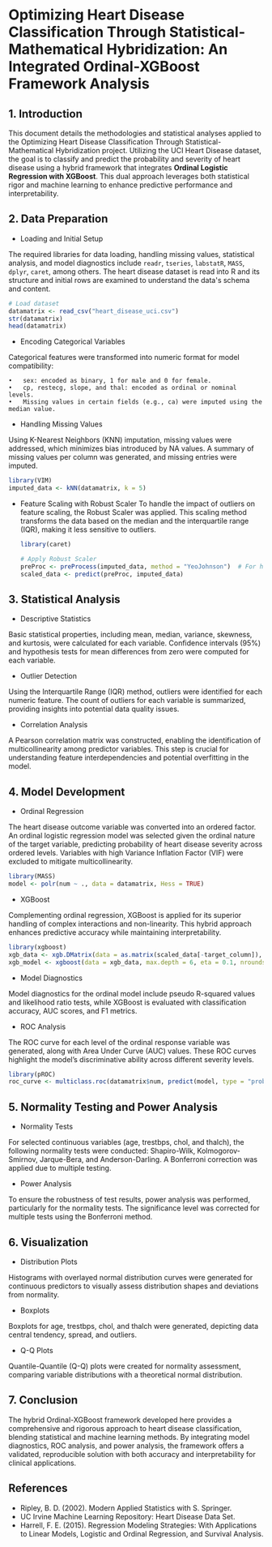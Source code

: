 # Optimizing Heart Disease Classification Through Statistical-Mathematical Hybridization: An Integrated Ordinal-XGBoost Framework Analysis

## 1. Introduction
This document details the methodologies and statistical analyses applied to the Optimizing Heart Disease Classification Through Statistical-Mathematical Hybridization project. Utilizing the UCI Heart Disease dataset, the goal is to classify and predict the probability and severity of heart disease using a hybrid framework that integrates **Ordinal Logistic Regression with XGBoost**. This dual approach leverages both statistical rigor and machine learning to enhance predictive performance and interpretability.

## 2. Data Preparation

- Loading and Initial Setup

The required libraries for data loading, handling missing values, statistical analysis, and model diagnostics include `readr`, `tseries`, `labstatR`, `MASS`, `dplyr`, `caret`, among others. The heart disease dataset is read into R and its structure and initial rows are examined to understand the data's schema and content.

```r
# Load dataset
datamatrix <- read_csv("heart_disease_uci.csv")
str(datamatrix)
head(datamatrix)
```

- Encoding Categorical Variables

Categorical features were transformed into numeric format for model compatibility:

	•	sex: encoded as binary, 1 for male and 0 for female.
	•	cp, restecg, slope, and thal: encoded as ordinal or nominal levels.
	•	Missing values in certain fields (e.g., ca) were imputed using the median value.

- Handling Missing Values

Using K-Nearest Neighbors (KNN) imputation, missing values were addressed, which minimizes bias introduced by NA values. A summary of missing values per column was generated, and missing entries were imputed.

```r
library(VIM)
imputed_data <- kNN(datamatrix, k = 5)
```

- Feature Scaling with Robust Scaler
To handle the impact of outliers on feature scaling, the Robust Scaler was applied. This scaling method transforms the data based on the median and the interquartile range (IQR), making it less sensitive to outliers.

    ```r
    library(caret)
    
    # Apply Robust Scaler
    preProc <- preProcess(imputed_data, method = "YeoJohnson")  # For handling normality if needed
    scaled_data <- predict(preProc, imputed_data)
    ```

## 3. Statistical Analysis

- Descriptive Statistics

Basic statistical properties, including mean, median, variance, skewness, and kurtosis, were calculated for each variable. Confidence intervals (95%) and hypothesis tests for mean differences from zero were computed for each variable.

- Outlier Detection

Using the Interquartile Range (IQR) method, outliers were identified for each numeric feature. The count of outliers for each variable is summarized, providing insights into potential data quality issues.

- Correlation Analysis

A Pearson correlation matrix was constructed, enabling the identification of multicollinearity among predictor variables. This step is crucial for understanding feature interdependencies and potential overfitting in the model.

## 4. Model Development

- Ordinal Regression

The heart disease outcome variable was converted into an ordered factor. An ordinal logistic regression model was selected given the ordinal nature of the target variable, predicting probability of heart disease severity across ordered levels. Variables with high Variance Inflation Factor (VIF) were excluded to mitigate multicollinearity.

```r
library(MASS)
model <- polr(num ~ ., data = datamatrix, Hess = TRUE)
```

- XGBoost

Complementing ordinal regression, XGBoost is applied for its superior handling of complex interactions and non-linearity. This hybrid approach enhances predictive accuracy while maintaining interpretability.

```r
library(xgboost)
xgb_data <- xgb.DMatrix(data = as.matrix(scaled_data[-target_column]), label = scaled_data$target)
xgb_model <- xgboost(data = xgb_data, max.depth = 6, eta = 0.1, nrounds = 100, objective = "multi:softmax")
```

- Model Diagnostics

Model diagnostics for the ordinal model include pseudo R-squared values and likelihood ratio tests, while XGBoost is evaluated with classification accuracy, AUC scores, and F1 metrics.

- ROC Analysis

The ROC curve for each level of the ordinal response variable was generated, along with Area Under Curve (AUC) values. These ROC curves highlight the model’s discriminative ability across different severity levels.

```r
library(pROC)
roc_curve <- multiclass.roc(datamatrix$num, predict(model, type = "probs"))
```

## 5. Normality Testing and Power Analysis

- Normality Tests

For selected continuous variables (age, trestbps, chol, and thalch), the following normality tests were conducted: Shapiro-Wilk, Kolmogorov-Smirnov, Jarque-Bera, and Anderson-Darling. A Bonferroni correction was applied due to multiple testing.

- Power Analysis

To ensure the robustness of test results, power analysis was performed, particularly for the normality tests. The significance level was corrected for multiple tests using the Bonferroni method.

## 6. Visualization

- Distribution Plots

Histograms with overlayed normal distribution curves were generated for continuous predictors to visually assess distribution shapes and deviations from normality.

- Boxplots

Boxplots for age, trestbps, chol, and thalch were generated, depicting data central tendency, spread, and outliers.

- Q-Q Plots

Quantile-Quantile (Q-Q) plots were created for normality assessment, comparing variable distributions with a theoretical normal distribution.

## 7. Conclusion

The hybrid Ordinal-XGBoost framework developed here provides a comprehensive and rigorous approach to heart disease classification, blending statistical and machine learning methods. By integrating model diagnostics, ROC analysis, and power analysis, the framework offers a validated, reproducible solution with both accuracy and interpretability for clinical applications.

## References

- Ripley, B. D. (2002). Modern Applied Statistics with S. Springer.
- UC Irvine Machine Learning Repository: Heart Disease Data Set.
- Harrell, F. E. (2015). Regression Modeling Strategies: With Applications to Linear Models, Logistic and Ordinal Regression, and Survival Analysis.
